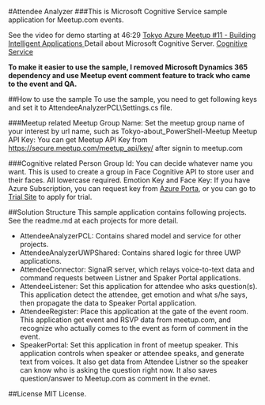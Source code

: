 #Attendee Analyzer
###This is Microsoft Cognitive Service sample application for Meetup.com events.

See the video for demo starting at 46:29 [Tokyo Azure Meetup #11 - Building Intelligent Applications ](https://www.youtube.com/watch?v=UH3oJ-gfze8)
Detail about Microsoft Cognitive Server. [Cognitive Service](https://www.microsoft.com/cognitive-services/en-us/)

**To make it easier to use the sample, I removed Microsoft Dynamics 365 dependency and use Meetup event comment feature to track who came to the event and QA.**

##How to use the sample
To use the sample, you need to get following keys and set it to AttendeeAnalyzerPCL\Settings.cs file.

###Meetup related
Meetup Group Name: Set the meetup group name of your interest by url name, such as Tokyo-about_PowerShell-Meetup
Meetup API Key: You can get Meetup API Key from https://secure.meetup.com/meetup_api/key/ after signin to meetup.com

###Cognitive related
Person Group Id: You can decide whatever name you want. This is used to create a group in Face Cognitive API to store user and their faces. All lowercase required.
Emotion Key and Face Key: If you have Azure Subscription, you can request key from [Azure Porta](https://portal.azure.com), or you can go to [Trial Site](https://www.microsoft.com/cognitive-services/en-US/subscriptions?mode=NewTrials) to apply for trial.

##Solution Structure
This sample application contains following projects. See the readme.md at each projects for more detail.
- AttendeeAnalyzerPCL: Contains shared model and service for other projects.
- AttendeeAnalyzerUWPShared: Contains shared logic for three UWP applications.
- AttendeeConnector: SignalR server, which relays voice-to-text data and command requests between Listner and Spaker Portal applications.
- AttendeeListener: Set this application for attendee who asks question(s). This application detect the attendee, get emotion and what s/he says, then propagate the data to Speaker Portal application.
- AttendeeRegister: Place this application at the gate of the event room. This application get event and RSVP data from meetup.com, and recognize who actually comes to the event as form of comment in the event.
- SpeakerPortal: Set this application in front of meetup speaker. This application controls when speaker or attendee speaks, and generate text from voices. It also get data from Attendee Listner so the speaker can know who is asking the question right now. It also saves question/answer to Meetup.com as comment in the evnet.

##License
MIT License.
